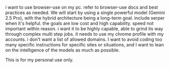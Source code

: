i want to use browser-use on my pc. refer to browser-use docs and best practices as needed. We will start by using a single powerful model (Gemini 2.5 Pro), with the hybrid architecture being a long-term goal. include serper when it's helpful. the goals are low cost and high capability. speed not important within reason. i want it to be highly capable, able to grind its way through complex multi step jobs. it needs to use my chrome profile with my accounts. i don't want a list of allowed domains. I want to avoid coding too many specific instructions for specific sites or situations, and I want to lean on the intelligence of the models as much as possible.

This is for my personal use only. 